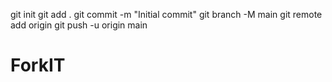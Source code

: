 git init
git add .
git commit -m "Initial commit"
git branch -M main
git remote add origin <your-repo-url>
git push -u origin main
# ForkIT

